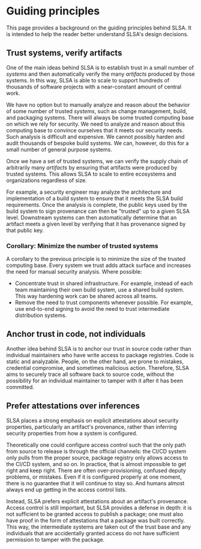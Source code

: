 # Guiding principles

<div class="subtitle">

This page provides a background on the guiding principles behind SLSA. It is
intended to help the reader better understand SLSA's design decisions.

</div>

## Trust systems, verify artifacts

One of the main ideas behind SLSA is to establish trust in a small number of
*systems* and then automatically verify the many *artifacts* produced by those
systems. In this way, SLSA is able to scale to support hundreds of thousands of
software projects with a near-constant amount of central work.

We have no option but to manually analyze and reason about the behavior of some
number of trusted *systems*, such as change management, build, and packaging
systems. There will always be some trusted computing base on which we rely for
security. We need to analyze and reason about this computing base to convince
ourselves that it meets our security needs. Such analysis is difficult and
expensive. We cannot possibly harden and audit thousands of bespoke build
systems. We can, however, do this for a small number of general purpose systems.

Once we have a set of trusted systems, we can verify the supply chain of
arbitrarily many *artifacts* by ensuring that artifacts were produced by trusted
systems. This allows SLSA to scale to entire ecosystems and organizations
regardless of size.

For example, a security engineer may analyze the architecture and implementation
of a build system to ensure that it meets the SLSA build requirements. Once the
analysis is complete, the public keys used by the build system to sign
provenance can then be "trusted" up to a given SLSA level. Downstream systems
can then automatically determine that an artifact meets a given level by
verifying that it has provenance signed by that public key.

### Corollary: Minimize the number of trusted systems

A corollary to the previous principle is to minimize the size of the trusted
computing base. Every system we trust adds attack surface and increases the need
for manual security analysis. Where possible:

-   Concentrate trust in shared infrastructure. For example, instead of each
    team maintaining their own build system, use a shared build system. This way
    hardening work can be shared across all teams.
-   Remove the need to trust components whenever possible. For example, use
    end-to-end signing to avoid the need to trust intermediate distribution
    systems.

## Anchor trust in code, not individuals

Another idea behind SLSA is to anchor our trust in source code rather than
individual maintainers who have write access to package registries. Code is
static and analyzable. People, on the other hand, are prone to mistakes,
credential compromise, and sometimes malicious action. Therefore, SLSA aims to
securely trace all software back to source code, without the possibility for an
individual maintainer to tamper with it after it has been committed.

## Prefer attestations over inferences

SLSA places a strong emphasis on explicit attestations about security
properties, particularly an artifact's provenance, rather than inferring
security properties from how a system is configured.

Theoretically one could configure access control such that the only path from
source to release is through the official channels: the CI/CD system only pulls
from the proper source, package registry only allows access to the CI/CD system,
and so on. In practice, that is almost impossible to get right and keep right.
There are often over-provisioning, confused deputy problems, or mistakes. Even
if it is configured properly at one moment, there is no guarantee that it will
continue to stay so. And humans almost always end up getting in the access
control lists.

Instead, SLSA prefers explicit attestations about an artifact's provenance.
Access control is still important, but SLSA provides a defense in depth: it is
not sufficient to be granted access to publish a package; one must also have
proof in the form of attestations that a package was built correctly. This way,
the intermediate systems are taken out of the trust base and any individuals
that are accidentally granted access do not have sufficient permission to tamper
with the package.
